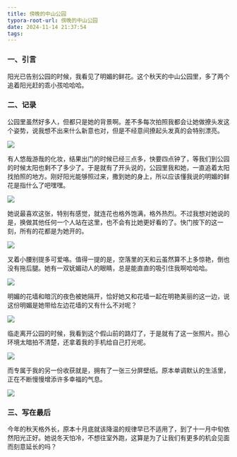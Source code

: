 ```yaml
---
title: 傍晚的中山公园
typora-root-url: 傍晚的中山公园
date: 2024-11-14 21:37:54
tags:
---
```


### 一、引言

阳光已告别公园的时候，我看见了明媚的鲜花。这个秋天的中山公园里，多了两个追着阳光赶的乖小孩哈哈哈。

### 二、记录

公园里虽然好多人，但都只是她的背景啊。差不多每次拍照我都会让她做撩头发这个姿势，说我想不出来什么新意也对，但是不经意间撩起头发真的会特别漂亮。

![](../傍晚的中山公园/ZSpark-one.jpg)

有人悠哉游哉的化妆，结果出门的时候已经三点多，快要四点钟了，等我们到公园的时候太阳也剩不了多少了。于是就有了开头说的，公园里我和她，一直追着太阳找拍照的地方。刚好阳光能够照过来，撒到她的身上，所以应该懂我说的明媚的鲜花是指什么了吧嘿嘿。

![](../傍晚的中山公园/ZSpark-two.jpg)

她说最喜欢这张，特别有感觉，就连花也格外饱满，格外热烈。不过我想对她说的是，换做其他任何一个人站在这里，也不会有比她更好看的了。快门按下的这一刻，所有的花都是为她开的。

![](../傍晚的中山公园/ZSpark-three.jpg)

叉着小腰别提多可爱咯。值得一提的是，空落里的天和云虽然算不上多惊艳，倒也没有拖后腿。她有一双妩媚动人的眼睛，总是能直直的吸引住我啊哈哈哈。

![](../傍晚的中山公园/ZSpark-four.jpg)

明媚的花墙和暗沉的夜色被她隔开，恰好她又和花墙一起在明艳美丽的这一边，说这份明媚是她带给左边花墙的又有什么不对呢？

![](../傍晚的中山公园/ZSpark-five.jpg)

临走离开公园的时候，我看到这个假山前的路灯了，于是就有了这一张照片。担心环境太暗拍不清楚，还拿着我的手机给自己打光呢。

![](../傍晚的中山公园/ZSpark-six.jpg)

而专属于我的另一份收获就是，拥有了一张三分屏壁纸。原本单调默认的生活里，正在不断慢慢增添许多幸福的气息。

![](../傍晚的中山公园/ZSpark-seven.jpg)

### 三、写在最后

今年的秋天格外长，原本十月底就该降温的规律早已不适用了，到了十一月中旬依然阳光正好。她说冬天怕冷，不想往室外跑，这算是为了让我们有更多的机会见面而刻意延长的吗？
